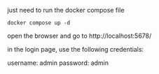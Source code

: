just need to run the docker compose file
```
docker compose up -d
```



open the browser and go to http://localhost:5678/

in the login page, use the following credentials:

username: admin
password: admin



